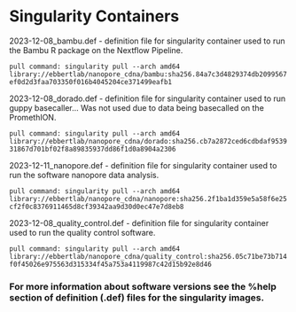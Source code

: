 # Singularity Containers




2023-12-08_bambu.def - definition file for singularity container used to run the Bambu R package on the Nextflow Pipeline.

`pull command: singularity pull --arch amd64 library://ebbertlab/nanopore_cdna/bambu:sha256.84a7c3d4829374db2099567ef0d2d3faa703350f016b4045204ce371499eafb1`


2023-12-08_dorado.def - definition file for singularity container used to run guppy basecaller... Was not used due to data being basecalled on the PromethION.

`pull command: singularity pull --arch amd64 library://ebbertlab/nanopore_cdna/dorado:sha256.cb7a2872ced6cdbdaf953931867d701bf02f8a89835937dd86f1d0a8904a2306`
 


2023-12-11_nanopore.def - definition file for singularity container used to run the software nanopore data analysis.

`pull command: singularity pull --arch amd64 library://ebbertlab/nanopore_cdna/nanopore:sha256.2f1ba1d359e5a58f6e25cf2f0c8376911465d8cf39342aa9d30d0ec47e7d8eb8`



2023-12-08_quality_control.def - definition file for singularity container used to run the quality control software.

`pull command: singularity pull --arch amd64 library://ebbertlab/nanopore_cdna/quality_control:sha256.05c71be73b714f0f45026e975563d315334f45a753a4119987c42d15b92e8d46`



### For more information about software versions see the %help section of definition (.def) files for the singularity images.

